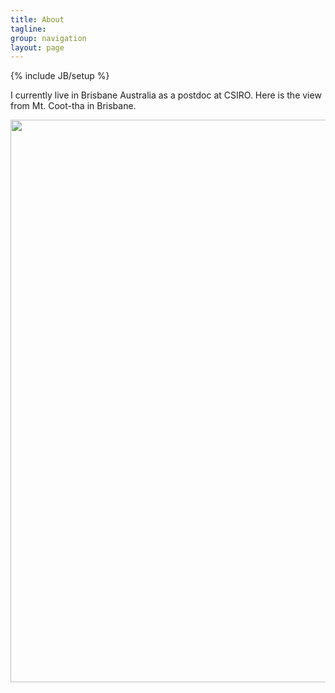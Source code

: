 ```yaml
---
title: About
tagline: 
group: navigation
layout: page
---
```

{% include JB/setup %}

I currently live in Brisbane Australia as a postdoc at CSIRO.  Here is the view from Mt. Coot-tha in Brisbane.

<p><img src="images/mtcootha.JPG" width="900" heigth="300"/></p>
